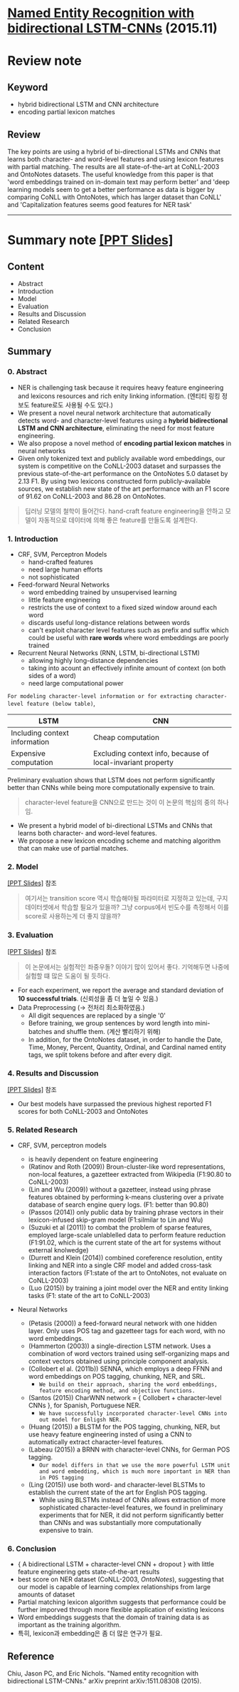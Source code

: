 # [Named Entity Recognition with bidirectional LSTM-CNNs](https://arxiv.org/pdf/1511.08308.pdf) (2015.11)

# Review note
## Keyword
* hybrid bidirectional LSTM and CNN architecture
* encoding partial lexicon matches

## Review
The key points are using a hybrid of bi-directional LSTMs and CNNs that learns both character- and word-level features and using lexicon features with partial matching. The results are all state-of-the-art at CoNLL-2003 and OntoNotes datasets. The useful knowledge from this paper is that 'word embeddings trained on in-domain text may perform better' and 'deep learning models seem to get a better performance as data is bigger by comparing CoNLL with OntoNotes, which has larger dataset than CoNLL' and 'Capitalization features seems good features for NER task'

---

# Summary note [[PPT Slides]](https://1drv.ms/p/s!AllPqyV9kKUrgkmsSb76RJbzJSor)

## Content
* Abstract
* Introduction
* Model
* Evaluation
* Results and Discussion
* Related Research
* Conclusion


## Summary

### 0. Abstract
* NER is challenging task because it requires heavy feature engineering and lexicons resources and rich enity linking information. (엔티티 링킹 정보도 feature로도 사용될 수도 있다.)
* We present a novel neural network architecture that automatically detects word- and character-level features using a **hybrid bidirectional LSTM and CNN architecture**, eliminating the need for most feature engineering.  
* We also propose a novel method of **encoding partial lexicon matches** in neural networks
* Given only tokenized text and publicly available word embeddings, our system is competitive on the CoNLL-2003 dataset and surpasses the previous state-of-the-art performance on the OntoNotes 5.0 dataset by 2.13 F1. By using two lexicons constructed form publicly-available sources, we establish new state of the art performance with an F1 score of 91.62 on CoNLL-2003 and 86.28 on OntoNotes.

> 딥러닝 모델의 철학이 들어간다. hand-craft feature engineering을 안하고 모델이 자동적으로 데이터에 의해 좋은 feature를 만들도록 설계한다.


### 1. Introduction
* CRF, SVM, Perceptron Models
  * hand-crafted features
  * need large human efforts
  * not sophisticated
* Feed-forward Neural Networks
  * word embedding trained by unsupervised learning
  * little feature engineering
  * restricts the use of context to a fixed sized window around each word
  * discards useful long-distance relations between words
  * can't exploit character level features such as prefix and suffix which could be useful with **rare words** where word embeddings are poorly trained
* Recurrent Neural Networks (RNN, LSTM, bi-directional LSTM)
  * allowing highly long-distance dependencies
  * taking into acount an effectively infinite amount of context (on both sides of a word)
  *  need large computational power

`For modeling character-level information or for extracting character-level feature (below table)`,

| LSTM | CNN |
|-|-|
| Including context information | Cheap computation |
| Expensive computation | Excluding context info, because of local-invariant property |

Preliminary evaluation shows that LSTM does not perform significantly better than CNNs while being more computationally expensive to train.

> character-level feature을 CNN으로 만드는 것이 이 논문의 핵심의 중의 하나임.

  * We present a hybrid model of bi-directional LSTMs and CNNs that learns both character- and word-level features.
  * We propose a new lexicon encoding scheme and matching algorithm that can make use of partial matches.


### 2. Model
[[PPT Slides]](https://1drv.ms/p/s!AllPqyV9kKUrgkmsSb76RJbzJSor) 참조

> 여기서는 transition score 역시 학습해야될 파라미터로 지정하고 있는데, 구지 데이터셋에서 학습할 필요가 있을까? 그냥 corpus에서 빈도수를 측정해서 이를 score로 사용하는게 더 좋지 않을까?

### 3. Evaluation
[[PPT Slides]](https://1drv.ms/p/s!AllPqyV9kKUrgkmsSb76RJbzJSor) 참조
> 이 논문에서는 실험적인 좌중우돌? 이야기 많이 있어서 좋다. 기억해두면 나중에 실험할 떄 많은 도움이 될 듯하다.

* For each experiment, we report the average and standard deviation of **10 successful trials**. (신뢰성을 좀 더 높일 수 있음.)
* Data Preprocessing (-> 전처리 최소화하였음.)
   * All digit sequences are replaced by a single '0'
   * Before training, we group sentences by word length into mini-batches and shuffle them. (계산 빨리하기 위해)
   * In addition, for the OntoNotes dataset, in order to handle the Date, Time, Money, Percent, Quantity, Ordinal, and Cardinal named entity tags, we split tokens before and after every digit.

### 4. Results and Discussion
[[PPT Slides]](https://1drv.ms/p/s!AllPqyV9kKUrgkmsSb76RJbzJSor) 참조
* Our best models have surpassed the previous highest reported F1 scores for both CoNLL-2003 and OntoNotes

### 5. Related Research
* CRF, SVM, perceptron models
  * is heavily dependent on feature engineering
  * (Ratinov and Roth (2009)) Broun-cluster-like word representations, non-local features, a gazetteer extracted from Wikipedia (F1:90.80 to CoNLL-2003)
  * (Lin and Wu (2009)) without a gazetteer, instead using phrase features obtained by performing k-means clustering over a private database of search engine query logs. (F1: better than 90.80)
  * (Passos (2014)) only public data by training phrase vectors in their lexicon-infused skip-gram model (F1:silmilar to Lin and Wu)
  * (Suzuki et al (2011)) to combat the problem of sparse features, employed large-scale unlablelled data to perform feature reduction (F1:91.02, which is the current state of the art for systems without external knolwedge)
  * (Durrett and Klein (2014)) combined coreference resolution, entity linking and NER into a single CRF model and added cross-task interaction factors (F1:state of the art to OntoNotes, not evaluate on CoNLL-2003)
  * (Luo (2015)) by training a joint model over the NER and entity linking tasks (F1: state of the art to CoNLL-2003)


* Neural Networks
  * (Petasis (2000)) a feed-forward neural network with one hidden layer. Only uses POS tag and gazetteer tags for each word, with no word embeddings.
  * (Hammerton (2003)) a single-direction LSTM network. Uses a combination of word vectors trained using self-organizing maps and context vectors obtained using principle component analysis.
  * (Collobert el al. (2011b)) SENNA, which employs a deep FFNN and word embeddings on POS tagging, chunking, NER, and SRL.
     * `We build on their approach, sharing the word embeddings, feature encoding method, and objective functions.`
  * (Santos (2015)) CharWNN network = { Collobert + character-level CNNs }, for Spanish, Portuguese NER.
     * `We have successfully incorporated character-level CNNs into out model for Enligsh NER.`
  * (Huang (2015)) a BLSTM for the POS tagging, chunking, NER, but use heavy feature engineering insted of using a CNN to automatically extract character-level features.
  * (Labeau (2015)) a BRNN with character-level CNNs, for German POS tagging.
     * `Our model differs in that we use the more powerful LSTM unit and word embedding, which is much more important in NER than in POS tagging`
  * (Ling (2015)) use both word- and character-level BLSTMs to establish the current state of the art for English POS tagging.
     * While using BLSTMs instead of CNNs allows extraction of more sophisticated character-level features, we found in preliminary experiments that for NER, it did not perform significantly better than CNNs and was substantially more computationally expensive to train.

### 6. Conclusion
* { A bidirectional LSTM + character-level CNN + dropout } with little feature engineering gets state-of-the-art results
* best score on NER dataset (CoNLL-2003, *OntoNotes*), suggesting that our model is capable of learning complex relationships from large amounts of dataset
* Partial matching lexicon algorithm suggests that performance could be further imporved through more flexible application of existing lexicons
* Word embeddings suggests that the domain of training data is as important as the training algorithm.
* 특히, lexicon과 embedding은 좀 더 많은 연구가 필요.



## Reference
Chiu, Jason PC, and Eric Nichols. "Named entity recognition with bidirectional LSTM-CNNs." arXiv preprint arXiv:1511.08308 (2015).
